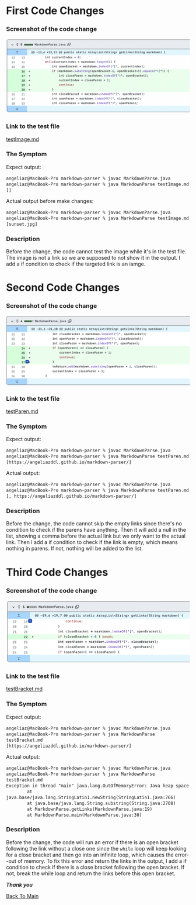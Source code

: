 # First Code Changes
### Screenshot of the code change

![First Changes](FirstChanges.png)

### Link to the test file

[testImage.md](https://angeliazddl.github.io/markdown-parser/testImage.md)

### The Symptom

Expect output:
```
angeliaz@MacBook-Pro markdown-parser % javac MarkdownParse.java
angeliaz@MacBook-Pro markdown-parser % java MarkdownParse testImage.md
[]
```

Actual output before make changes:
```
angeliaz@MacBook-Pro markdown-parser % javac MarkdownParse.java
angeliaz@MacBook-Pro markdown-parser % java MarkdownParse testImage.md
[sunset.jpg]
```

### Description

Before the change, the code cannot test the image while it's in the test file. The image is not a link so we are supposed to not show it in the output. I add a if condition to check if the targeted link is an iamge.

# Second Code Changes
### Screenshot of the code change

![Second Changes](SecondChanges.png)

### Link to the test file

[testParen.md](https://angeliazddl.github.io/markdown-parser/testParen.md)

### The Symptom
Expect output:
```
angeliaz@MacBook-Pro markdown-parser % javac MarkdownParse.java       
angeliaz@MacBook-Pro markdown-parser % java MarkdownParse testParen.md
[https://angeliazddl.github.io/markdown-parser/]
```

Actual output:
```
angeliaz@MacBook-Pro markdown-parser % javac MarkdownParse.java       
angeliaz@MacBook-Pro markdown-parser % java MarkdownParse testParen.md
[, https://angeliazddl.github.io/markdown-parser/]
```

### Description

Before the change, the code cannot skip the empty links since there's no condition to check if the parens have anything. Then it will add a null in the list, showing a comma before the actual link but we only want to the actual link. Then I add a if condition to check if the link is empty, which means nothing in parens. If not, nothing will be added to the list.

# Third Code Changes
### Screenshot of the code change

![Third Change](ThirdChanges.png)

### Link to the test file

[testBracket.md](https://angeliazddl.github.io/markdown-parser/testBracket.md)

### The Symptom

Expect output:
```
angeliaz@MacBook-Pro markdown-parser % javac MarkdownParse.java       
angeliaz@MacBook-Pro markdown-parser % java MarkdownParse testBracket.md
[https://angeliazddl.github.io/markdown-parser/]
```

Actual output:

```
angeliaz@MacBook-Pro markdown-parser % javac MarkdownParse.java       
angeliaz@MacBook-Pro markdown-parser % java MarkdownParse testBracket.md
Exception in thread "main" java.lang.OutOfMemoryError: Java heap space
        at java.base/java.lang.StringLatin1.newString(StringLatin1.java:766)
        at java.base/java.lang.String.substring(String.java:2708)
        at MarkdownParse.getLinks(MarkdownParse.java:19)
        at MarkdownParse.main(MarkdownParse.java:30)
```

### Description

Before the change, the code will run an error if there is an open bracket following the link without a close one since the `while` loop will keep looking for a close bracket and then go into an infinite loop, which causes the error--out of memory. To fix this error and return the links in the output, I add a if condition to check if there is a close bracket following the open bracket. If not, break the while loop and return the links before this open bracket.

***Thank you***

[Back To Main](https://angeliazddl.github.io/CSE15L_Lab_Report/)
